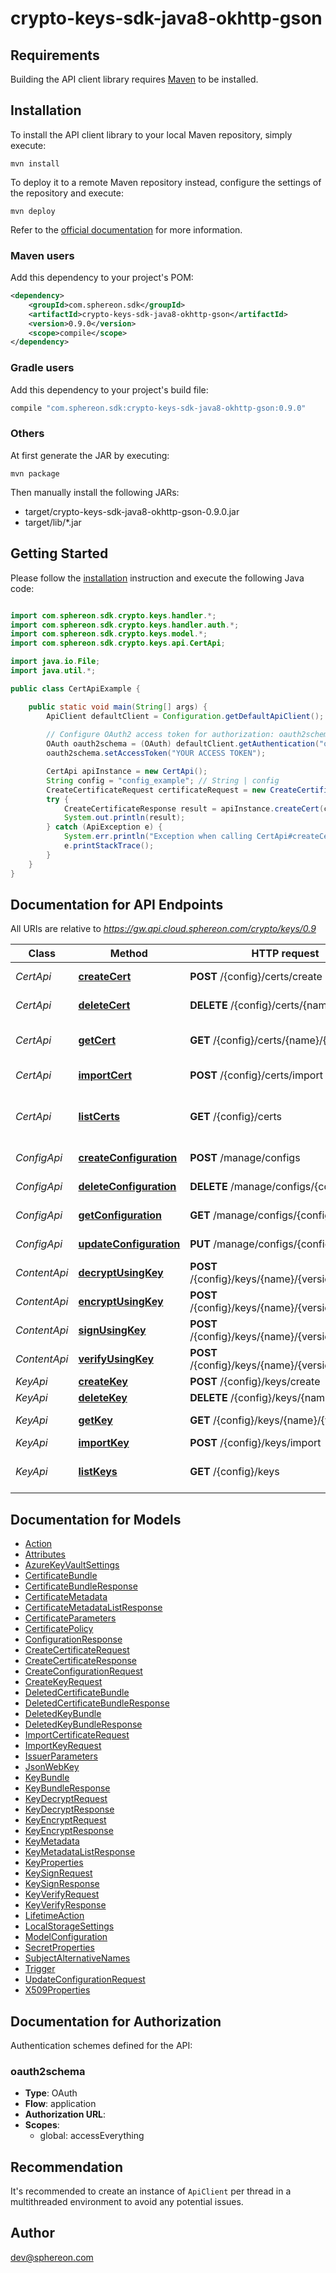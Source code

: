 # crypto-keys-sdk-java8-okhttp-gson

## Requirements

Building the API client library requires [Maven](https://maven.apache.org/) to be installed.

## Installation

To install the API client library to your local Maven repository, simply execute:

```shell
mvn install
```

To deploy it to a remote Maven repository instead, configure the settings of the repository and execute:

```shell
mvn deploy
```

Refer to the [official documentation](https://maven.apache.org/plugins/maven-deploy-plugin/usage.html) for more information.

### Maven users

Add this dependency to your project's POM:

```xml
<dependency>
    <groupId>com.sphereon.sdk</groupId>
    <artifactId>crypto-keys-sdk-java8-okhttp-gson</artifactId>
    <version>0.9.0</version>
    <scope>compile</scope>
</dependency>
```

### Gradle users

Add this dependency to your project's build file:

```groovy
compile "com.sphereon.sdk:crypto-keys-sdk-java8-okhttp-gson:0.9.0"
```

### Others

At first generate the JAR by executing:

    mvn package

Then manually install the following JARs:

* target/crypto-keys-sdk-java8-okhttp-gson-0.9.0.jar
* target/lib/*.jar

## Getting Started

Please follow the [installation](#installation) instruction and execute the following Java code:

```java

import com.sphereon.sdk.crypto.keys.handler.*;
import com.sphereon.sdk.crypto.keys.handler.auth.*;
import com.sphereon.sdk.crypto.keys.model.*;
import com.sphereon.sdk.crypto.keys.api.CertApi;

import java.io.File;
import java.util.*;

public class CertApiExample {

    public static void main(String[] args) {
        ApiClient defaultClient = Configuration.getDefaultApiClient();
        
        // Configure OAuth2 access token for authorization: oauth2schema
        OAuth oauth2schema = (OAuth) defaultClient.getAuthentication("oauth2schema");
        oauth2schema.setAccessToken("YOUR ACCESS TOKEN");

        CertApi apiInstance = new CertApi();
        String config = "config_example"; // String | config
        CreateCertificateRequest certificateRequest = new CreateCertificateRequest(); // CreateCertificateRequest | The create certificate request
        try {
            CreateCertificateResponse result = apiInstance.createCert(config, certificateRequest);
            System.out.println(result);
        } catch (ApiException e) {
            System.err.println("Exception when calling CertApi#createCert");
            e.printStackTrace();
        }
    }
}

```

## Documentation for API Endpoints

All URIs are relative to *https://gw.api.cloud.sphereon.com/crypto/keys/0.9*

Class | Method | HTTP request | Description
------------ | ------------- | ------------- | -------------
*CertApi* | [**createCert**](docs/CertApi.md#createCert) | **POST** /{config}/certs/create | Create certificate
*CertApi* | [**deleteCert**](docs/CertApi.md#deleteCert) | **DELETE** /{config}/certs/{name} | Delete certificate
*CertApi* | [**getCert**](docs/CertApi.md#getCert) | **GET** /{config}/certs/{name}/{version} | Get certificate info
*CertApi* | [**importCert**](docs/CertApi.md#importCert) | **POST** /{config}/certs/import | Import certificate
*CertApi* | [**listCerts**](docs/CertApi.md#listCerts) | **GET** /{config}/certs | List certificates metadata information
*ConfigApi* | [**createConfiguration**](docs/ConfigApi.md#createConfiguration) | **POST** /manage/configs | Create a new Configuration
*ConfigApi* | [**deleteConfiguration**](docs/ConfigApi.md#deleteConfiguration) | **DELETE** /manage/configs/{config} | Delete Configuration
*ConfigApi* | [**getConfiguration**](docs/ConfigApi.md#getConfiguration) | **GET** /manage/configs/{config} | Get Configuration
*ConfigApi* | [**updateConfiguration**](docs/ConfigApi.md#updateConfiguration) | **PUT** /manage/configs/{config} | Update Configuration
*ContentApi* | [**decryptUsingKey**](docs/ContentApi.md#decryptUsingKey) | **POST** /{config}/keys/{name}/{version}/decrypt | Decrypt value
*ContentApi* | [**encryptUsingKey**](docs/ContentApi.md#encryptUsingKey) | **POST** /{config}/keys/{name}/{version}/encrypt | Encrypt value
*ContentApi* | [**signUsingKey**](docs/ContentApi.md#signUsingKey) | **POST** /{config}/keys/{name}/{version}/sign | Create signature
*ContentApi* | [**verifyUsingKey**](docs/ContentApi.md#verifyUsingKey) | **POST** /{config}/keys/{name}/{version}/verify | Verify signature
*KeyApi* | [**createKey**](docs/KeyApi.md#createKey) | **POST** /{config}/keys/create | Create key
*KeyApi* | [**deleteKey**](docs/KeyApi.md#deleteKey) | **DELETE** /{config}/keys/{name} | Delete key
*KeyApi* | [**getKey**](docs/KeyApi.md#getKey) | **GET** /{config}/keys/{name}/{version} | Get key information
*KeyApi* | [**importKey**](docs/KeyApi.md#importKey) | **POST** /{config}/keys/import | Import key
*KeyApi* | [**listKeys**](docs/KeyApi.md#listKeys) | **GET** /{config}/keys | List keys metadata information


## Documentation for Models

 - [Action](docs/Action.md)
 - [Attributes](docs/Attributes.md)
 - [AzureKeyVaultSettings](docs/AzureKeyVaultSettings.md)
 - [CertificateBundle](docs/CertificateBundle.md)
 - [CertificateBundleResponse](docs/CertificateBundleResponse.md)
 - [CertificateMetadata](docs/CertificateMetadata.md)
 - [CertificateMetadataListResponse](docs/CertificateMetadataListResponse.md)
 - [CertificateParameters](docs/CertificateParameters.md)
 - [CertificatePolicy](docs/CertificatePolicy.md)
 - [ConfigurationResponse](docs/ConfigurationResponse.md)
 - [CreateCertificateRequest](docs/CreateCertificateRequest.md)
 - [CreateCertificateResponse](docs/CreateCertificateResponse.md)
 - [CreateConfigurationRequest](docs/CreateConfigurationRequest.md)
 - [CreateKeyRequest](docs/CreateKeyRequest.md)
 - [DeletedCertificateBundle](docs/DeletedCertificateBundle.md)
 - [DeletedCertificateBundleResponse](docs/DeletedCertificateBundleResponse.md)
 - [DeletedKeyBundle](docs/DeletedKeyBundle.md)
 - [DeletedKeyBundleResponse](docs/DeletedKeyBundleResponse.md)
 - [ImportCertificateRequest](docs/ImportCertificateRequest.md)
 - [ImportKeyRequest](docs/ImportKeyRequest.md)
 - [IssuerParameters](docs/IssuerParameters.md)
 - [JsonWebKey](docs/JsonWebKey.md)
 - [KeyBundle](docs/KeyBundle.md)
 - [KeyBundleResponse](docs/KeyBundleResponse.md)
 - [KeyDecryptRequest](docs/KeyDecryptRequest.md)
 - [KeyDecryptResponse](docs/KeyDecryptResponse.md)
 - [KeyEncryptRequest](docs/KeyEncryptRequest.md)
 - [KeyEncryptResponse](docs/KeyEncryptResponse.md)
 - [KeyMetadata](docs/KeyMetadata.md)
 - [KeyMetadataListResponse](docs/KeyMetadataListResponse.md)
 - [KeyProperties](docs/KeyProperties.md)
 - [KeySignRequest](docs/KeySignRequest.md)
 - [KeySignResponse](docs/KeySignResponse.md)
 - [KeyVerifyRequest](docs/KeyVerifyRequest.md)
 - [KeyVerifyResponse](docs/KeyVerifyResponse.md)
 - [LifetimeAction](docs/LifetimeAction.md)
 - [LocalStorageSettings](docs/LocalStorageSettings.md)
 - [ModelConfiguration](docs/ModelConfiguration.md)
 - [SecretProperties](docs/SecretProperties.md)
 - [SubjectAlternativeNames](docs/SubjectAlternativeNames.md)
 - [Trigger](docs/Trigger.md)
 - [UpdateConfigurationRequest](docs/UpdateConfigurationRequest.md)
 - [X509Properties](docs/X509Properties.md)


## Documentation for Authorization

Authentication schemes defined for the API:
### oauth2schema

- **Type**: OAuth
- **Flow**: application
- **Authorization URL**: 
- **Scopes**: 
  - global: accessEverything


## Recommendation

It's recommended to create an instance of `ApiClient` per thread in a multithreaded environment to avoid any potential issues.

## Author

dev@sphereon.com

